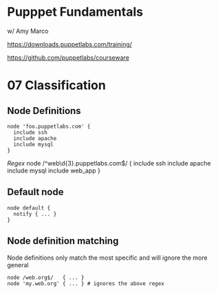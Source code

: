 # Pupppet Fundamentals

w/ Amy Marco

https://downloads.puppetlabs.com/training/

https://github.com/puppetlabs/courseware



# 07 Classification

## Node Definitions

    node 'foo.puppetlabs.com' { 
      include ssh
      include apache
      include mysql
    }

*Regex*
    node /^web\d{3}\.puppetlabs\.com$/ { 
      include ssh
      include apache
      include mysql
      include web_app
    }

## Default node

    node default {
      notify { ... }
    }

## Node definition matching

Node definitions only match the most specific and will ignore the more general

    node /web.org$/   { ... }
    node 'my.web.org' { ... } # ignores the above regex 

